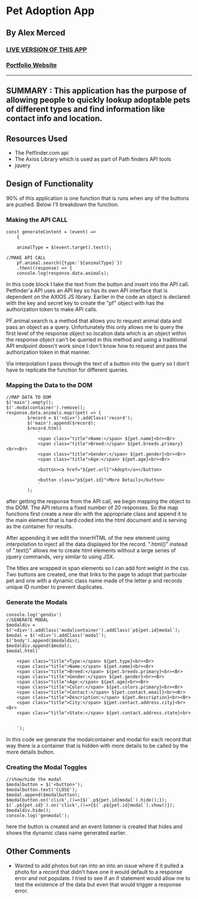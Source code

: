 # Pet Adoption App
## By Alex Merced
### [LIVE VERSION OF THIS APP](https://alexmercedcoder.github.io/petadoptionapp/)
### [Portfolio Website](https://www.AlexMercedCoder.com)
---
**SUMMARY** : This application has the purpose of allowing people to quickly lookup adoptable pets of different types and find information like contact info and location.
---
## Resources Used

- The Petfinder.com api
- The Axios Library which is used as part of Path finders API tools
- jquery

## Design of Functionality

90% of this application is one function that is runs when any of the buttons are pushed. Below I'll breakdown the function.

### Making the API CALL
```
const generateContent = (event) =>
    {

    animalType = $(event.target).text();

//MAKE API CALL
    pf.animal.search({type:`${animalType}`})
    .then((response) => {
    console.log(response.data.animals);

```
In this code block I take the text from the button and insert into the API call. Petfinder'a API uses an API key so has its own API interface that is dependent on the AXIOS JS library. Earlier in the code an object is declared with the key and secret key to create the "pf" object with has the authorization token to make API calls.

PF.animal.search is a method that allows you to request animal data and pass an object as a query. Unfortunately this only allows me to query the first level of the response object so location data which is an object within the response object can't be queried in this method and using a traditional API endpoint doesn't work since I don't know how to request and pass the authorization token in that manner.

Via interpolation I pass through the text of a button into the query so I don't have to replicate the function for different queries.

### Mapping the Data to the DOM
```
//MAP DATA TO DOM
$('main').empty();
$('.modalcontainer').remove();
response.data.animals.map((pet) => {
        $record = $('<div>').addClass('record');
        $('main').append($record);
        $record.html(
            `
            <span class="title">Name:</span> ${pet.name}<br><Br>
            <span class="title">Breed:</span> ${pet.breeds.primary}<br><Br>
            <span class="title">Gender:</span> ${pet.gender}<br><Br>
            <span class="title">Age:</span> ${pet.age}<br><Br>

            <button><a href="${pet.url}">Adopt</a></button>

            <button class="p${pet.id}">More Details</button>
            `
        );
```
after getting the response from the API call, we begin mapping the object to the DOM. The API returns a fixed number of 20 responses. So the map functions first create a new div with the appropriate class and append it to the main element that is hard coded into the html document and is serving as the container for results.

After appending it we edit the innerHTML of the new element using interpolation to inject all the data displayed for the record. ".html()" instead of ".text()" allows me to create html elements without a large series of jquery commands, very similar to using JSX.

The titles are wrapped in span elements so I can add font weight in the css. Two buttons are created, one that links to the page to adopt that particular pet and one with a dynamic class name made of the letter p and records unique ID number to prevent duplicates.

### Generate the Modals
```
console.log('gendiv')
//GENERATE MODAL
$modaldiv = $('<div>').addClass('modalcontainer').addClass(`p${pet.id}modal`);
$modal = $('<div>').addClass('modal');
$('body').append($modaldiv);
$modaldiv.append($modal);
$modal.html(`

    <span class="title">Type:</span> ${pet.type}<br><Br>
    <span class="title">Name:</span> ${pet.name}<br><Br>
    <span class="title">Breed:</span> ${pet.breeds.primary}<br><Br>
    <span class="title">Gender:</span> ${pet.gender}<br><Br>
    <span class="title">Age:</span> ${pet.age}<br><Br>
    <span class="title">Color:</span> ${pet.colors.primary}<br><Br>
    <span class="title">Contact:</span> ${pet.contact.email}<br><Br>
    <span class="title">Description:</span> ${pet.description}<br><Br>
    <span class="title">City:</span> ${pet.contact.address.city}<br><Br>
    <span class="title">State:</span> ${pet.contact.address.state}<br>


    `);

```

In this code we generate the modalcontainer and modal for each record that way there is a container that is hidden with more details to be called by the more details button.

### Creating the Modal Toggles
```
//show/hide the modal
$modalbutton = $('<button>');
$modalbutton.text('CLOSE');
$modal.append($modalbutton);
$modalbutton.on('click',()=>{$(`.p${pet.id}modal`).hide();});
$(`.p${pet.id}`).on('click',()=>{$(`.p${pet.id}modal`).show()});
$modaldiv.hide();
console.log('genmodal');
```

here the button is created and an event listener is created that hides and shows the dynamic class name generated earlier.

## Other Comments

- Wanted to add photos but ran into an into an issue where if it pulled a photo for a record that didn't have one it would default to a response error and not populate. I tried to see if an if statement would allow me to test the existence of the data but even that would trigger a response error.


<!-- Image Tag: ![alt text](image.jpg) -->
<!-- Link Tag: [title](https://www.example.com) -->
<!-- https://www.markdownguide.org/cheat-sheet/ -->
